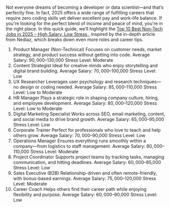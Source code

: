 

Not everyone dreams of becoming a developer or data scientist—and that’s perfectly fine. In fact, 2025 offers a wide range of fulfilling careers that require zero coding skills yet deliver excellent pay and work-life balance. If you're looking for the perfect blend of income and peace of mind, you're in the right place.
In this quick guide, we’ll highlight the <a href="https://nediaz.com/blog/best-non-tech-jobs"> Top 10 Best Non-Tech Jobs in 2025 – High Salary, Low Stress </a>, inspired by the in-depth article from Nediaz, which breaks down even more roles and career tips.
1. Product Manager (Non-Technical)
Focuses on customer needs, market strategy, and product success without getting into code.
Average Salary: $90,000–$130,000
 Stress Level: Moderate
2. Content Strategist
Ideal for creative minds who enjoy storytelling and digital brand building.
Average Salary: $70,000–$100,000
 Stress Level: Low
3. UX Researcher
Leverages user psychology and research techniques—no design or coding needed.
Average Salary: $85,000–$110,000
 Stress Level: Low to Moderate
4. HR Manager
Plays a strategic role in shaping company culture, hiring, and employee development.
Average Salary: $80,000–$120,000
 Stress Level: Low to Moderate
5. Digital Marketing Specialist
Works across SEO, email marketing, content, and social media to drive brand growth.
Average Salary: $65,000–$95,000
 Stress Level: Low
6. Corporate Trainer
Perfect for professionals who love to teach and help others grow.
Average Salary: $70,000–$90,000
 Stress Level: Low
7. Operations Manager
Ensures everything runs smoothly within a company—from logistics to staff management.
Average Salary: $80,000–$110,000
 Stress Level: Moderate
8. Project Coordinator
Supports project teams by tracking tasks, managing communication, and hitting deadlines.
Average Salary: $60,000–$85,000
 Stress Level: Low
9. Sales Executive (B2B)
Relationship-driven and often remote-friendly, with bonus-based earnings.
Average Salary: $75,000–$120,000
 Stress Level: Moderate
10. Career Coach
Helps others find their career path while enjoying flexibility and purpose.
Average Salary: $60,000–$90,000
 Stress Level: Low
